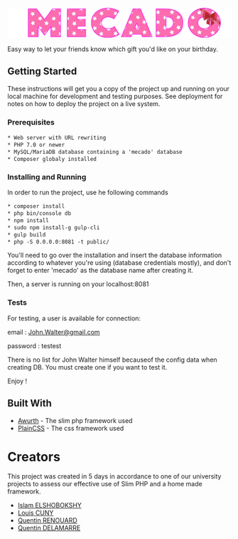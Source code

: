 ![alt text](https://github.com/elshobokshy/mecado/blob/develop/public/assets/img/Mecadov2.png)

Easy way to let your friends know which gift you'd like on your birthday.

## Getting Started

These instructions will get you a copy of the project up and running on your local machine for development and testing purposes. See deployment for notes on how to deploy the project on a live system.

### Prerequisites
```
* Web server with URL rewriting
* PHP 7.0 or newer
* MySQL/MariaDB database containing a 'mecado' database
* Composer globaly installed
```
### Installing and Running

In order to run the project, use he following commands

```
* composer install
* php bin/console db
* npm install
* sudo npm install-g gulp-cli
* gulp build
* php -S 0.0.0.0:8081 -t public/
```

You'll need to go over the installation and insert the database information according to whatever you're using (database credentials mostly), and don't forget to enter 'mecado' as the database name after creating it.

Then, a server is running on your localhost:8081


### Tests

For testing, a user is available for connection:

email : John.Walter@gmail.com

password : testest

There is no list for John Walter himself becauseof the config data when creating DB.
You must create one if you want to test it.

Enjoy !

## Built With

* [Awurth](https://github.com/awurth/Slim) - The slim php framework used
* [PlainCSS](https://github.com/elshobokshy/plain_css_framework) - The css framework used

# Creators

This project was created in 5 days in accordance to one of our university projects to assess our effective use of Slim PHP and a home made framework.
* [Islam ELSHOBOKSHY](https://github.com/elshobokshy)
* [Louis CUNY](https://github.com/louis-cuny)
* [Quentin RENOUARD ](https://github.com/Quinou-kun)
* [Quentin DELAMARRE](https://github.com/windos757)
